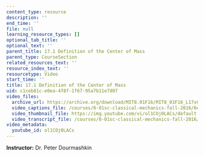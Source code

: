 ```yaml
---
content_type: resource
description: ''
end_time: ''
file: null
learning_resource_types: []
optional_tab_title: ''
optional_text: ''
parent_title: 17.1 Definition of the Center of Mass
parent_type: CourseSection
related_resources_text: ''
resource_index_text: ''
resourcetype: Video
start_time: ''
title: 17.1 Definition of the Center of Mass
uid: c1ceb81c-e0ea-4f8f-1f67-95a7b11e7d07
video_files:
  archive_url: https://archive.org/download/MIT8.01F16/MIT8_01F16_L17v01_360p.mp4
  video_captions_file: /courses/8-01sc-classical-mechanics-fall-2016/6e896babb22159ef811ad8caceede001_ol1COj0LACs.vtt
  video_thumbnail_file: https://img.youtube.com/vi/ol1COj0LACs/default.jpg
  video_transcript_file: /courses/8-01sc-classical-mechanics-fall-2016/faaaac7edac5938c5c7c1e3ee3616a0b_ol1COj0LACs.pdf
video_metadata:
  youtube_id: ol1COj0LACs
---
```


**Instructor:** Dr. Peter Dourmashkin